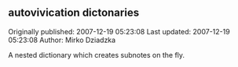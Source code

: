 ## autovivication dictonaries

Originally published: 2007-12-19 05:23:08
Last updated: 2007-12-19 05:23:08
Author: Mirko Dziadzka

A nested dictionary which creates subnotes on the fly.